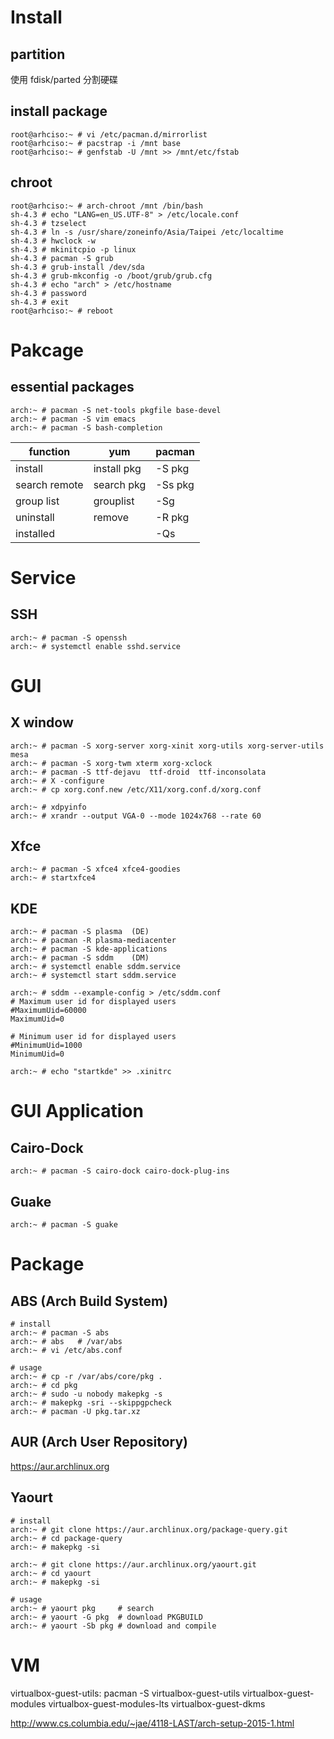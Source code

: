 # Install

## partition

使用 fdisk/parted 分割硬碟


## install package

```
root@arhciso:~ # vi /etc/pacman.d/mirrorlist
root@arhciso:~ # pacstrap -i /mnt base
root@arhciso:~ # genfstab -U /mnt >> /mnt/etc/fstab
```

## chroot

```
root@arhciso:~ # arch-chroot /mnt /bin/bash
sh-4.3 # echo "LANG=en_US.UTF-8" > /etc/locale.conf
sh-4.3 # tzselect
sh-4.3 # ln -s /usr/share/zoneinfo/Asia/Taipei /etc/localtime
sh-4.3 # hwclock -w
sh-4.3 # mkinitcpio -p linux
sh-4.3 # pacman -S grub
sh-4.3 # grub-install /dev/sda
sh-4.3 # grub-mkconfig -o /boot/grub/grub.cfg
sh-4.3 # echo "arch" > /etc/hostname
sh-4.3 # password
sh-4.3 # exit
root@arhciso:~ # reboot
```

# Pakcage

## essential packages

```
arch:~ # pacman -S net-tools pkgfile base-devel
arch:~ # pacman -S vim emacs
arch:~ # pacman -S bash-completion
```

|function 		| 	yum 		| 	pacman 	|
|---------------| --------------| ----------|
|install 		| install pkg 	| -S pkg 	|
|search remote 	| search pkg 	| -Ss pkg 	|
|group list 	| grouplist 	| -Sg 		|
|uninstall 		| remove 		| -R pkg 	|
|installed 		| 				| -Qs 		|


# Service

## SSH

```
arch:~ # pacman -S openssh
arch:~ # systemctl enable sshd.service
```

# GUI

## X window

```
arch:~ # pacman -S xorg-server xorg-xinit xorg-utils xorg-server-utils mesa
arch:~ # pacman -S xorg-twm xterm xorg-xclock
arch:~ # pacman -S ttf-dejavu  ttf-droid  ttf-inconsolata
arch:~ # X -configure
arch:~ # cp xorg.conf.new /etc/X11/xorg.conf.d/xorg.conf

arch:~ # xdpyinfo
arch:~ # xrandr --output VGA-0 --mode 1024x768 --rate 60
```

## Xfce

```
arch:~ # pacman -S xfce4 xfce4-goodies
arch:~ # startxfce4
```


## KDE

```
arch:~ # pacman -S plasma  (DE)
arch:~ # pacman -R plasma-mediacenter
arch:~ # pacman -S kde-applications
arch:~ # pacman -S sddm    (DM)
arch:~ # systemctl enable sddm.service
arch:~ # systemctl start sddm.service

arch:~ # sddm --example-config > /etc/sddm.conf
# Maximum user id for displayed users
#MaximumUid=60000
MaximumUid=0

# Minimum user id for displayed users
#MinimumUid=1000
MinimumUid=0

arch:~ # echo "startkde" >> .xinitrc
```


# GUI Application


## Cairo-Dock

```
arch:~ # pacman -S cairo-dock cairo-dock-plug-ins
```


## Guake

```
arch:~ # pacman -S guake
```


# Package


## ABS (Arch Build System)

```
# install
arch:~ # pacman -S abs
arch:~ # abs   # /var/abs
arch:~ # vi /etc/abs.conf

# usage
arch:~ # cp -r /var/abs/core/pkg .
arch:~ # cd pkg
arch:~ # sudo -u nobody makepkg -s
arch:~ # makepkg -sri --skippgpcheck
arch:~ # pacman -U pkg.tar.xz
```

## AUR (Arch User Repository)

https://aur.archlinux.org


## Yaourt

```
# install
arch:~ # git clone https://aur.archlinux.org/package-query.git
arch:~ # cd package-query
arch:~ # makepkg -si

arch:~ # git clone https://aur.archlinux.org/yaourt.git
arch:~ # cd yaourt
arch:~ # makepkg -si

# usage
arch:~ # yaourt pkg     # search
arch:~ # yaourt -G pkg  # download PKGBUILD
arch:~ # yaourt -Sb pkg # download and compile
```

# VM

virtualbox-guest-utils:
pacman -S virtualbox-guest-utils virtualbox-guest-modules virtualbox-guest-modules-lts virtualbox-guest-dkms



http://www.cs.columbia.edu/~jae/4118-LAST/arch-setup-2015-1.html